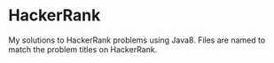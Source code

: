 # HackerRank

My solutions to HackerRank problems using Java8. Files are named to match the problem titles on HackerRank.
